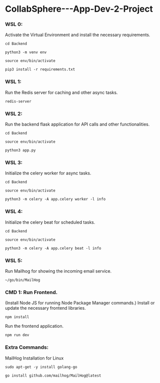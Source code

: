 # CollabSphere---App-Dev-2-Project

### WSL 0:
Activate the Virtual Environment and install the necessary requirements.
```shell
cd Backend
```

```shell
python3 -m venv env
```

```shell
source env/bin/activate
```

```shell
pip3 install -r requirements.txt
```

### WSL 1:
Run the Redis server for caching and other async tasks.
```shell
redis-server
```


### WSL 2:
Run the backend flask application for API calls and other functionalities.
```shell
cd Backend
```

```shell
source env/bin/activate
```

```shell
python3 app.py
```


### WSL 3:
Initialize the celery worker for async tasks.
```shell
cd Backend
```
```shell
source env/bin/activate
```
```shell
python3 -m celery -A app.celery worker -l info
```

### WSL 4:
Initialize the celery beat for scheduled tasks.
```shell
cd Backend
```
```shell
source env/bin/activate
```
```shell
python3 -m celery -A app.celery beat -l info
```

### WSL 5:
Run Mailhog for showing the incoming email service.
```shell
~/go/bin/MailHog
```


### CMD 1: Run Frontend.
(Install Node JS for running Node Package Manager commands.)
Install or update the necessary frontend libraries.
```shell
npm install
```
Run the frontend application.
```shell
npm run dev
```



### Extra Commands:
MailHog Installation for Linux
```shell
sudo apt-get -y install golang-go
```
```shell
go install github.com/mailhog/MailHog@latest
```
